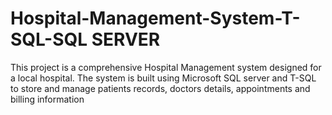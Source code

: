 # Hospital-Management-System-T-SQL-SQL SERVER
 This project is a comprehensive Hospital Management system designed for a local hospital. The system is built using Microsoft SQL server and T-SQL to store and manage patients records, doctors details, appointments and billing information
